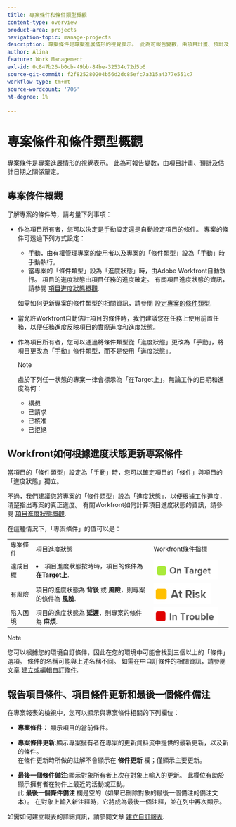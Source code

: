 ```yaml
---
title: 專案條件和條件類型概觀
content-type: overview
product-area: projects
navigation-topic: manage-projects
description: 專案條件是專案進展情形的視覺表示。 此為可報告變數，由項目計畫、預計及估計日期之關係釐定。
author: Alina
feature: Work Management
exl-id: 0c847b26-b0cb-49bb-84be-32534c72d5b6
source-git-commit: f2f825280204b56d2dc85efc7a315a4377e551c7
workflow-type: tm+mt
source-wordcount: '706'
ht-degree: 1%

---
```


# 專案條件和條件類型概觀

專案條件是專案進展情形的視覺表示。 此為可報告變數，由項目計畫、預計及估計日期之關係釐定。

## 專案條件概觀

了解專案的條件時，請考量下列事項：

* 作為項目所有者，您可以決定是手動設定還是自動設定項目的條件。 專案的條件可透過下列方式設定：

   * 手動，由有權管理專案的使用者以及專案的「條件類型」設為「手動」時手動執行。
   * 當專案的「條件類型」設為「進度狀態」時，由Adobe Workfront自動執行。 項目的進度狀態由項目任務的進度確定。 有關項目進度狀態的資訊，請參閱 [項目進度狀態概觀](../../../manage-work/projects/planning-a-project/project-progress-status.md).

   如需如何更新專案的條件類型的相關資訊，請參閱 [設定專案的條件類型](../../../manage-work/projects/manage-projects/set-condition-type-for-project.md).

* 當允許Workfront自動估計項目的條件時，我們建議您在任務上使用前置任務，以便任務進度反映項目的實際進度和進度狀態。
* 作為項目所有者，您可以通過將條件類型從「進度狀態」更改為「手動」，將項目更改為「手動」條件類型，而不是使用「進度狀態」。

   >[!NOTE]
   >
   >處於下列任一狀態的專案一律會標示為「在Target上」，無論工作的日期和進度為何：
   >
   >* 構想
   >* 已請求
   >* 已核准
   >* 已拒絕


<!--
<div data-mc-conditions="QuicksilverOrClassic.Draft mode">
<h2>Set the Condition Type for a project</h2>
<p data-mc-conditions="QuicksilverOrClassic.Draft mode">(NOTE: drafted here and moved it to a separate article: /Content/Manage work/Projects/Manage projects/set-condition-type-for-project.htm)</p>
<ol>
<li value="1">Go to the project for which you want to update the Condition Type. </li>
<li value="2"> <p>  Click the <strong>More</strong> menu <img src="assets/qs-more-menu.png"> to the right of the project name, then click <strong>Edit</strong>.  <br> </p> </li>
<li value="3">In the <strong>Condition Type</strong> field, choose one of the following:
<ul>
<li><p><strong>Manual:</strong> The project owner sets the Condition on the project manually.</p><p data-mc-conditions="QuicksilverOrClassic.Quicksilver">In this case, the project owner can update the Condition of the project in the project header, or the Project Details section. </p></li>
<li><p><strong>Progress Status:</strong> Workfront sets the Condition based on the Progress Status of the project. <br></p></li>
</ul></li>
<li value="4">Click <strong>Save Changes</strong>. </li>
</ol>
</div>
-->

## Workfront如何根據進度狀態更新專案條件

當項目的「條件類型」設定為「手動」時，您可以確定項目的「條件」與項目的「進度狀態」獨立。

不過，我們建議您將專案的「條件類型」設為「進度狀態」，以便根據工作進度，清楚指出專案的真正進度。 有關Workfront如何計算項目進度狀態的資訊，請參閱 [項目進度狀態概觀](../../../manage-work/projects/planning-a-project/project-progress-status.md).

在這種情況下，「專案條件」的值可以是：

<table style="table-layout:auto"> 
 <col> 
 <col> 
 <col> 
 <col> 
 <tbody> 
  <tr> 
   <td>專案條件</td> 
   <td>項目進度狀態</td> 
   <td>Workfront條件指標</td> 
   <td> </td> 
  </tr> 
  <tr> 
   <td>達成目標</td> 
   <td> <li>項目進度狀態按時時，項目的條件為 <strong>在Target上</strong>.</li> </td> 
   <td> <img src="assets/on-target-condition-icon.png"> </td> 
   <td> </td> 
  </tr> 
  <tr> 
   <td>有風險</td> 
   <td>項目的進度狀態為 <strong>背後</strong> 或 <strong>風險</strong>，則專案的條件為 <strong>風險</strong>.</td> 
   <td> <img src="assets/at-risk-project-condition-icon.png"> </td> 
   <td> </td> 
  </tr> 
  <tr> 
   <td>陷入困境</td> 
   <td>項目的進度狀態為 <strong>延遲</strong>，則專案的條件為 <strong>麻煩</strong>. </td> 
   <td> <img src="assets/in-trouble-project-condition-icon.png"> </td> 
   <td> </td> 
  </tr> 
 </tbody> 
</table>

>[!NOTE]
>
>您可以根據您的環境自訂條件，因此在您的環境中可能會找到三個以上的「條件」選項。 條件的名稱可能與上述名稱不同。 如需在中自訂條件的相關資訊，請參閱文章 [建立或編輯自訂條件](../../../administration-and-setup/customize-workfront/create-manage-custom-conditions/create-edit-custom-conditions.md).

## 報告項目條件、項目條件更新和最後一個條件備注

在專案報表的檢視中，您可以顯示與專案條件相關的下列欄位：

* **專案條件：** 顯示項目的當前條件。
* **專案條件更新**:顯示專案擁有者在專案的更新資料流中提供的最新更新，以及新的條件。\
   在條件更新時所做的註解不會顯示在 **條件更新** 欄；僅顯示主要更新。

* **最後一個條件備注**:顯示對象所有者上次在對象上輸入的更新。 此欄位有助於顯示擁有者在物件上最近的活動或互動。\
   此 **最後一個條件備注** 欄是空的（如果已刪除對象的最後一個備注的備注文本）。 在對象上輸入新注釋時，它將成為最後一個注釋，並在列中再次顯示。

如需如何建立報表的詳細資訊，請參閱文章 [建立自訂報表](../../../reports-and-dashboards/reports/creating-and-managing-reports/create-custom-report.md).

